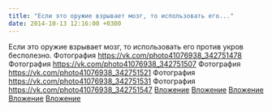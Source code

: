 ```yaml
---
title: "Если это оружие взрывает мозг, то использовать его..."
date: 2014-10-13 12:16:00 +0300
---
```


Если это оружие взрывает мозг, то использовать его против укров бесполезно.
Фотография
<a class="vk-attach" href="https://vk.com/photo41076938_342751478">https://vk.com/photo41076938_342751478</a>
Фотография
<a class="vk-attach" href="https://vk.com/photo41076938_342751507">https://vk.com/photo41076938_342751507</a>
Фотография
<a class="vk-attach" href="https://vk.com/photo41076938_342751521">https://vk.com/photo41076938_342751521</a>
Фотография
<a class="vk-attach" href="https://vk.com/photo41076938_342751531">https://vk.com/photo41076938_342751531</a>
Фотография
<a class="vk-attach" href="https://vk.com/photo41076938_342751547">https://vk.com/photo41076938_342751547</a>
<a class="vk-attach" href="https://vk.com/photo41076938_342751478">Вложение</a>
<a class="vk-attach" href="https://vk.com/photo41076938_342751507">Вложение</a>
<a class="vk-attach" href="https://vk.com/photo41076938_342751521">Вложение</a>
<a class="vk-attach" href="https://vk.com/photo41076938_342751531">Вложение</a>
<a class="vk-attach" href="https://vk.com/photo41076938_342751547">Вложение</a>
